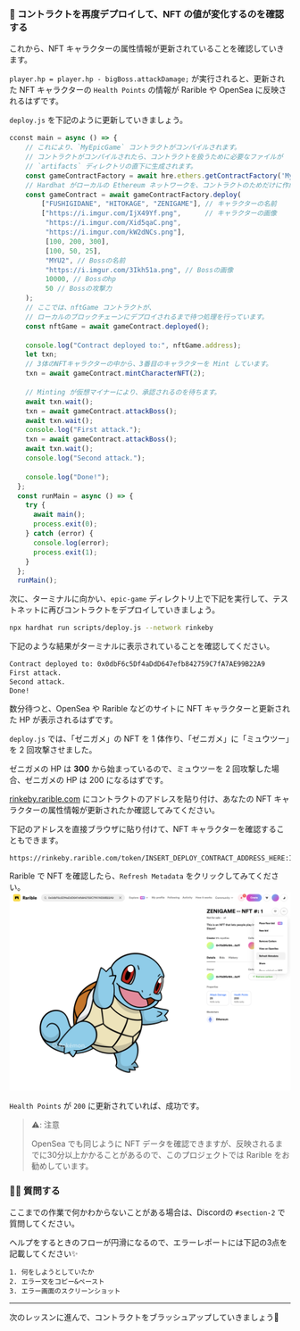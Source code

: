 ### 👻 コントラクトを再度デプロイして、NFT の値が変化するのを確認する

これから、NFT キャラクターの属性情報が更新されていることを確認していきます。

`player.hp = player.hp - bigBoss.attackDamage;` が実行されると、更新された NFT キャラクターの `Health Points` の情報が Rarible や OpenSea に反映されるはずです。

`deploy.js` を下記のように更新していきましょう。

```javascript
cconst main = async () => {
	// これにより、`MyEpicGame` コントラクトがコンパイルされます。
    // コントラクトがコンパイルされたら、コントラクトを扱うために必要なファイルが
	// `artifacts` ディレクトリの直下に生成されます。
	const gameContractFactory = await hre.ethers.getContractFactory('MyEpicGame');
	// Hardhat がローカルの Ethereum ネットワークを、コントラクトのためだけに作成します。
	const gameContract = await gameContractFactory.deploy(
		["FUSHIGIDANE", "HITOKAGE", "ZENIGAME"], // キャラクターの名前
		["https://i.imgur.com/IjX49Yf.png",      // キャラクターの画像
		 "https://i.imgur.com/Xid5qaC.png",
		 "https://i.imgur.com/kW2dNCs.png"],
		 [100, 200, 300],
		 [100, 50, 25],
		 "MYU2", // Bossの名前
		 "https://i.imgur.com/3Ikh51a.png", // Bossの画像
		 10000, // Bossのhp
		 50 // Bossの攻撃力
	);
	// ここでは、nftGame コントラクトが、
	// ローカルのブロックチェーンにデプロイされるまで待つ処理を行っています。
	const nftGame = await gameContract.deployed();

	console.log("Contract deployed to:", nftGame.address);
	let txn;
	// 3体のNFTキャラクターの中から、3番目のキャラクターを Mint しています。
	txn = await gameContract.mintCharacterNFT(2);

	// Minting が仮想マイナーにより、承認されるのを待ちます。
	await txn.wait();
	txn = await gameContract.attackBoss();
	await txn.wait();
	console.log("First attack.");
	txn = await gameContract.attackBoss();
	await txn.wait();
	console.log("Second attack.");

	console.log("Done!");
  };
  const runMain = async () => {
	try {
	  await main();
	  process.exit(0);
	} catch (error) {
	  console.log(error);
	  process.exit(1);
	}
  };
  runMain();
```

次に、ターミナルに向かい、`epic-game` ディレクトリ上で下記を実行して、テストネットに再びコントラクトをデプロイしていきましょう。

```bash
npx hardhat run scripts/deploy.js --network rinkeby
```

下記のような結果がターミナルに表示されていることを確認してください。

```plaintext
Contract deployed to: 0x0dbF6c5Df4aDdD647efb842759C7fA7AE99B22A9
First attack.
Second attack.
Done!
```

数分待つと、OpenSea や Rarible などのサイトに NFT キャラクターと更新された HP が表示されるはずです。

`deploy.js` では、「ゼニガメ」の NFT を 1 体作り、「ゼニガメ」に「ミュウツー」を 2 回攻撃させました。

ゼニガメの HP は **300** から始まっているので、ミュウツーを 2 回攻撃した場合、ゼニガメの HP は 200 になるはずです。

[rinkeby.rarible.com](https://rinkeby.rarible.com/) にコントラクトのアドレスを貼り付け、あなたの NFT キャラクターの属性情報が更新されたか確認してみてください。

下記のアドレスを直接ブラウザに貼り付けて、NFT キャラクターを確認することもできます。

```
https://rinkeby.rarible.com/token/INSERT_DEPLOY_CONTRACT_ADDRESS_HERE:INSERT_TOKEN_ID_HERE
```

Rarible で NFT を確認したら、`Refresh Metadata` をクリックしてみてください。
![](/public/images/3-ETH-NFT-game/section-2/2_2_1.png)

`Health Points` が `200` に更新されていれば、成功です。

>⚠️: 注意
>
> OpenSea でも同じように NFT データを確認できますが、反映されるまでに30分以上かかることがあるので、このプロジェクトでは Rarible をお勧めしています。
### 🙋‍♂️ 質問する

ここまでの作業で何かわからないことがある場合は、Discordの `#section-2` で質問してください。

ヘルプをするときのフローが円滑になるので、エラーレポートには下記の3点を記載してください✨
```
1. 何をしようとしていたか
2. エラー文をコピー&ペースト
3. エラー画面のスクリーンショット
```
---
次のレッスンに進んで、コントラクトをブラッシュアップしていきましょう🎉
